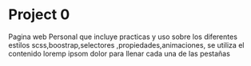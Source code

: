 # Project 0

<!DOCTYPE html>
<html>
    <head>
        <title>Proyecto Cero</title>
    </head>
    <body>
        <p> Pagina web Personal que incluye practicas y uso  sobre los diferentes estilos scss,boostrap,selectores ,propiedades,animaciones, se utiliza el contenido loremp ipsom dolor para llenar cada una de las pestañas <p>
    </body>
</html>
